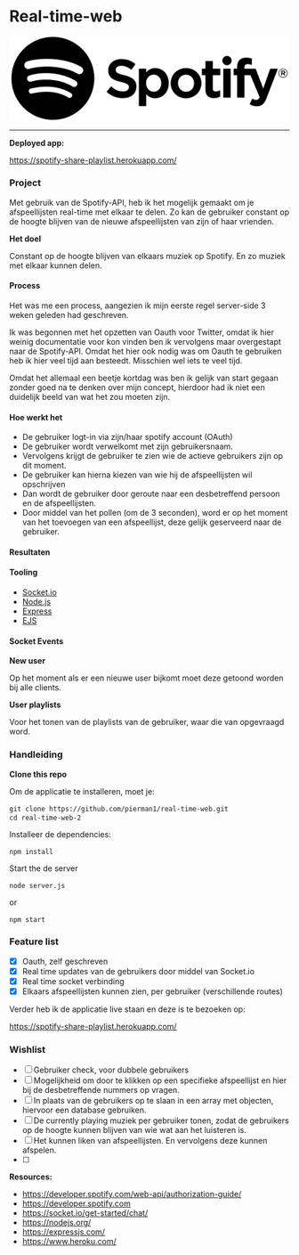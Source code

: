 # Real-time-web


![Spotifylogo](readme_imgs/logo.png)

-------------

**Deployed app:**

https://spotify-share-playlist.herokuapp.com/

### Project

Met gebruik van de Spotify-API, heb ik het mogelijk gemaakt om je afspeellijsten real-time met elkaar
te delen. Zo kan de gebruiker constant op de hoogte blijven van de nieuwe afspeellijsten van zijn of haar vrienden.

**Het doel**

Constant op de hoogte blijven van elkaars muziek op Spotify. En zo muziek met elkaar kunnen delen.

#### Process

Het was me een process, aangezien ik mijn eerste regel server-side 3 weken geleden had geschreven.

Ik was begonnen met het opzetten van Oauth voor Twitter, omdat ik hier weinig documentatie voor kon vinden ben ik vervolgens maar overgestapt naar 
de Spotify-API. Omdat het hier ook nodig was om Oauth te gebruiken heb ik hier veel tijd aan besteedt. Misschien wel iets te veel tijd.

Omdat het allemaal een beetje kortdag was ben ik gelijk van start gegaan zonder goed na te denken over mijn concept, hierdoor had ik niet een duidelijk 
beeld van wat het zou moeten zijn.

#### Hoe werkt het

- De gebruiker logt-in via zijn/haar spotify account (OAuth)
- De gebruiker wordt verwelkomt met zijn gebruikersnaam. 
- Vervolgens krijgt de gebruiker te zien wie de actieve gebruikers zijn op dit moment.
- De gebruiker kan hierna kiezen van wie hij de afspeellijsten wil opschrijven
- Dan wordt de gebruiker door geroute naar een desbetreffend persoon en de afspeellijsten.
- Door middel van het pollen (om de 3 seconden), word er op het moment van het toevoegen van een afspeellijst, deze gelijk geserveerd naar de gebruiker.


#### Resultaten

#### Tooling

*  [Socket.io](https://socket.io/)
*  [Node.js](https://nodejs.org/)
*  [Express](https://expressjs.com/)
*  [EJS](https://socket.io/)

#### Socket Events

**New user**

Op het moment als er een nieuwe user bijkomt moet deze getoond worden bij alle clients.

**User playlists**

Voor het tonen van de playlists van de gebruiker, waar die van opgevraagd word.

### Handleiding

**Clone this repo**

Om de applicatie te installeren, moet je:

```
git clone https://github.com/pierman1/real-time-web.git
cd real-time-web-2
```

Installeer de dependencies:

```$xslt
npm install
```

Start the de server

```
node server.js
```

or 

```
npm start
```


### Feature list

* [x] Oauth, zelf geschreven
* [x] Real time updates van de gebruikers door middel van Socket.io
* [x] Real time socket verbinding
* [x] Elkaars afspeellijsten kunnen zien, per gebruiker (verschillende routes)

Verder heb ik de applicatie live staan en deze is te bezoeken op:

https://spotify-share-playlist.herokuapp.com/


### Wishlist

* [ ] Gebruiker check, voor dubbele gebruikers
* [ ] Mogelijkheid om door te klikken op een specifieke afspeellijst en hier bij de desbetreffende nummers op vragen.
* [ ] In plaats van de gebruikers op te slaan in een array met objecten, hiervoor een database gebruiken.
* [ ] De currently playing muziek per gebruiker tonen, zodat de gebruikers op de hoogte kunnen blijven van wie wat aan het luisteren is. 
* [ ] Het kunnen liken van afspeellijsten. En vervolgens deze kunnen afspelen.
* [ ] 

**Resources:**

- https://developer.spotify.com/web-api/authorization-guide/
- https://developer.spotify.com
- https://socket.io/get-started/chat/
- https://nodejs.org/
- https://expressjs.com/
- https://www.heroku.com/